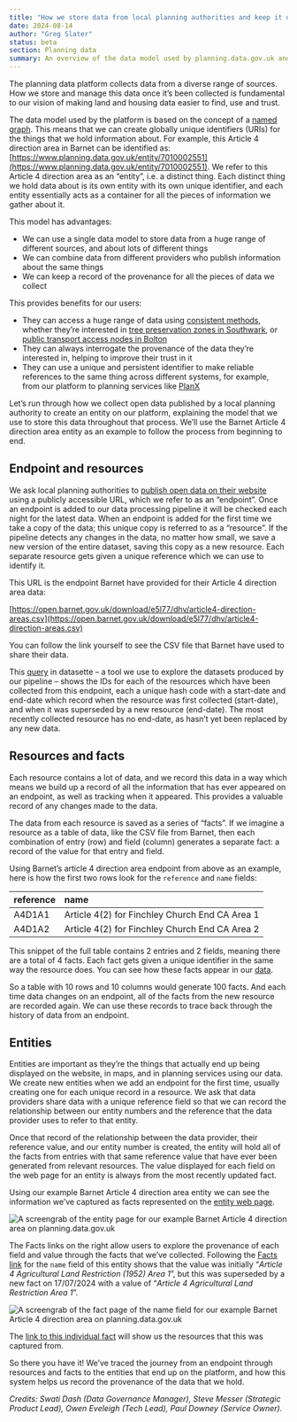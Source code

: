 ```yaml
---
title: "How we store data from local planning authorities and keep it up to date"
date: 2024-08-14
author: "Greg Slater"
status: beta
section: Planning data
summary: An overview of the data model used by planning.data.gov.uk and the benefits it brings to our users.
---
```



The planning data platform collects data from a diverse range of sources. How we store and manage this data once it’s been collected is fundamental to our vision of making land and housing data easier to find, use and trust.

The data model used by the platform is based on the concept of a [named graph](https://en.wikipedia.org/wiki/Named\_graph). This means that we can create globally unique identifiers (URIs) for the things that we hold information about. For example, this Article 4 direction area in Barnet can be identified as: [https://www.planning.data.gov.uk/entity/7010002551](https://www.planning.data.gov.uk/entity/7010002551). We refer to this Article 4 direction area as an “entity”, i.e. a distinct thing. Each distinct thing we hold data about is its own entity with its own unique identifier, and each entity essentially acts as a container for all the pieces of information we gather about it.

This model has advantages:

* We can use a single data model to store data from a huge range of different sources, and about lots of different things  
* We can combine data from different providers who publish information about the same things  
* We can keep a record of the provenance for all the pieces of data we collect

This provides benefits for our users:

* They can access a huge range of data using [consistent methods](https://www.planning.data.gov.uk/docs), whether they’re interested in [tree preservation zones in Southwark](https://www.planning.data.gov.uk/entity/?dataset=tree-preservation-zone&geometry_curie=statistical-geography%3AE09000028&entry_date_day=&entry_date_month=&entry_date_year=), or [public transport access nodes in Bolton](https://www.planning.data.gov.uk/entity/?dataset=transport-access-node\&geometry\_curie=statistical-geography%3AE08000001\&entry\_date\_day=\&entry\_date\_month=\&entry\_date\_year=)  
* They can always interrogate the provenance of the data they’re interested in, helping to improve their trust in it  
* They can use a unique and persistent identifier to make reliable references to the same thing across different systems, for example, from our platform to planning services like [PlanX](https://www.planx.uk/)

Let’s run through how we collect open data published by a local planning authority to create an entity on our platform, explaining the model that we use to store this data throughout that process. We’ll use the Barnet Article 4 direction area entity as an example to follow the process from beginning to end.

## Endpoint and resources

We ask local planning authorities to [publish open data on their website](https://www.planning.data.gov.uk/guidance/publish-data-on-your-website) using a publicly accessible URL, which we refer to as an “endpoint”. Once an endpoint is added to our data processing pipeline it will be checked each night for the latest data. When an endpoint is added for the first time we take a copy of the data; this unique copy is referred to as a “resource”. If the pipeline detects any changes in the data, no matter how small, we save a new version of the entire dataset, saving this copy as a new resource. Each separate resource gets given a unique reference which we can use to identify it.

This URL is the endpoint Barnet have provided for their Article 4 direction area data: 

[https://open.barnet.gov.uk/download/e5l77/dhv/article4-direction-areas.csv](https://open.barnet.gov.uk/download/e5l77/dhv/article4-direction-areas.csv) 

You can follow the link yourself to see the CSV file that Barnet have used to share their data.

This [query](https://datasette.planning.data.gov.uk/digital-land?sql=SELECT+%0D%0A++name%2C+%0D%0A++collection%2C+%0D%0A++pipeline%2C+%0D%0A++endpoint\_url%2C+%0D%0A++resource%2C+%0D%0A++endpoint\_entry\_date%2C+%0D%0A++endpoint\_end\_date%2C+%0D%0A++resource\_start\_date%2C+%0D%0A++resource\_end\_date+%0D%0AFROM+reporting\_historic\_endpoints+%0D%0AWHERE+%0D%0A+++organisation+%3D+%22local-authority-eng%3ABNE%22+%0D%0A+++AND+pipeline+%3D+%22article-4-direction-area%22) in datasette – a tool we use to explore the datasets produced by our pipeline – shows the IDs for each of the resources which have been collected from this endpoint, each a unique hash code with a start-date and end-date which record when the resource was first collected (start-date), and when it was superseded by a new resource (end-date). The most recently collected resource has no end-date, as hasn’t yet been replaced by any new data.

## Resources and facts

Each resource contains a lot of data, and we record this data in a way which means we build up a record of all the information that has ever appeared on an endpoint, as well as tracking when it appeared. This provides a valuable record of any changes made to the data.

The data from each resource is saved as a series of “facts”. If we imagine a resource as a table of data, like the CSV file from Barnet, then each combination of entry (row) and field (column) generates a separate fact: a record of the value for that entry and field.

Using Barnet’s article 4 direction area endpoint from above as an example, here is how the first two rows look for the `reference` and `name` fields:

| reference | name |
| :---- | :---- |
| A4D1A1 | Article 4(2) for Finchley Church End CA Area 1 |
| A4D1A2 | Article 4(2) for Finchley Church End CA Area 2 |

This snippet of the full table contains 2 entries and 2 fields, meaning there are a total of 4 facts. Each fact gets given a unique identifier in the same way the resource does. You can see how these facts appear in our [data](https://datasette.planning.data.gov.uk/article-4-direction-area?sql=SELECT+%0D%0A++fr.resource%2C+%0D%0A++fr.entry\_number%2C+%0D%0A++f.fact%2C+%0D%0A++f.field%2C+%0D%0A++f.value%0D%0AFROM+fact\_resource+fr%0D%0AINNER+JOIN+fact+f+on+fr.fact+%3D+f.fact%0D%0AWHERE+%0D%0A+++resource+%3D+%222702f238b05ec028cbd33738b718a81ba9fc70680f1e6f313a000980989a96ec%22%0D%0A+++AND+field+in+%28%22reference%22%2C+%22name%22%29%0D%0A+++AND+fr.entry\_number+%3C%3D+2%0D%0A%0D%0A).

So a table with 10 rows and 10 columns would generate 100 facts. And each time data changes on an endpoint, all of the facts from the new resource are recorded again. We can use these records to trace back through the history of data from an endpoint.

## Entities

Entities are important as they’re the things that actually end up being displayed on the website, in maps, and in planning services using our data. We create new entities when we add an endpoint for the first time, usually creating one for each unique record in a resource. We ask that data providers share data with a unique reference field so that we can record the relationship between our entity numbers and the reference that the data provider uses to refer to that entity.

Once that record of the relationship between the data provider, their reference value, and our entity number is created, the entity will hold all of the facts from entries with that same reference value that have ever been generated from relevant resources. The value displayed for each field on the web page for an entity is always from the most recently updated fact.

Using our example Barnet Article 4 direction area entity we can see the information we’ve captured as facts represented on the [entity web page](https://www.planning.data.gov.uk/entity/7010002551\#).

![A screengrab of the entity page for our example Barnet Article 4 direction area on planning.data.gov.uk](/images/diagrams/screengrabs/entity_page_7010002551.png)

The Facts links on the right allow users to explore the provenance of each field and value through the facts that we’ve collected. Following the [Facts link](https://www.planning.data.gov.uk/fact/?dataset=article-4-direction-area\&entity=7010002551\&field=name) for the `name` field of this entity shows that the value was initially “*Article 4 Agricultural Land Restriction (1952) Area 1*”, but this was superseded by a new fact on 17/07/2024 with a value of “*Article 4 Agricultural Land Restriction Area 1*”. 

![A screengrab of the fact page of the name field for our example Barnet Article 4 direction area on planning.data.gov.uk](/images/diagrams/screengrabs/fact_page_7010002551_name.png)

The [link to this individual fact](https://www.planning.data.gov.uk/fact/b1fe5cdcec6d7f478338a7a5216b079a38d2e7745b6d79a67dbf1e85bf7c0293?dataset=article-4-direction-area) will show us the resources that this was captured from.

So there you have it\! We’ve traced the journey from an endpoint through resources and facts to the entities that end up on the platform, and how this system helps us record the provenance of the data that we hold.


_Credits: Swati Dash (Data Governance Manager), Steve Messer (Strategic Product Lead), Owen Eveleigh (Tech Lead), Paul Downey (Service Owner)._